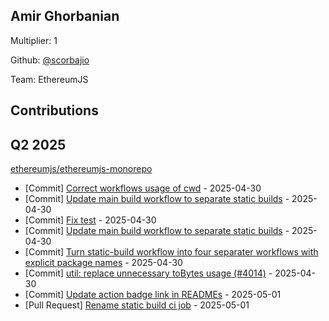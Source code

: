 
## Amir Ghorbanian
Multiplier: 1

Github: [@scorbajio](https://github.com/scorbajio)

Team: EthereumJS

## Contributions

## Q2 2025

[ethereumjs/ethereumjs-monorepo](https://github.com/ethereumjs/ethereumjs-monorepo)
* [Commit] [Correct workflows usage of cwd](https://github.com/ethereumjs/ethereumjs-monorepo/commit/f69c74e974138ae6018751e242cf6779b7b451fe) - 2025-04-30
* [Commit] [Update main build workflow to separate static builds](https://github.com/ethereumjs/ethereumjs-monorepo/commit/1486a1f0b5e3e6febf401d2c6ec14f332d3f8d34) - 2025-04-30
* [Commit] [Fix test](https://github.com/ethereumjs/ethereumjs-monorepo/commit/cd8342b105a0f67f20ebc3d825292afc98e97ae5) - 2025-04-30
* [Commit] [Update main build workflow to separate static builds](https://github.com/ethereumjs/ethereumjs-monorepo/commit/e28e769e9106d998db143b6385cfb20ea11e4fec) - 2025-04-30
* [Commit] [Turn static-build workflow into four separater workflows with explicit package names](https://github.com/ethereumjs/ethereumjs-monorepo/commit/574d73c5a6aa27b48612263206a11aa8f4fb0884) - 2025-04-30
* [Commit] [util: replace unnecessary toBytes usage (#4014)](https://github.com/ethereumjs/ethereumjs-monorepo/commit/c6deb4e6af67d3fe077416e3bd7903f7cc1d7c5a) - 2025-04-30
* [Commit] [Update action badge link in READMEs](https://github.com/ethereumjs/ethereumjs-monorepo/commit/d8b71a75fb36fdb1dc5c149ecbef2e1b781b49a6) - 2025-05-01
* [Pull Request] [Rename static build ci job](https://github.com/ethereumjs/ethereumjs-monorepo/pull/4050) - 2025-05-01
